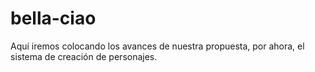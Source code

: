 # bella-ciao
Aquí iremos colocando los avances de nuestra propuesta, por ahora, el sistema de creación de personajes.
